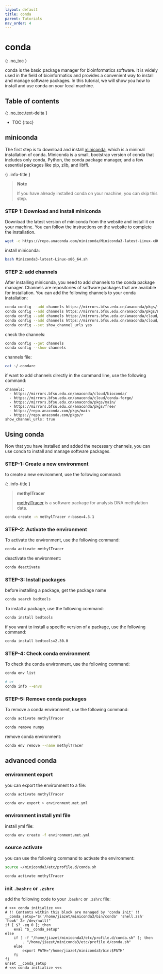 ```yaml
---
layout: default
title: conda
parent: Tutorials
nav_order: 4
---
```


# conda
{: .no_toc }

conda is the basic package manager for bioinformatics software. It is widely used in the field of bioinformatics and provides a convenient way to install and manage software packages. In this tutorial, we will show you how to install and use conda on your local machine.

## Table of contents
{: .no_toc.text-delta }

- TOC
{:toc}

## miniconda

The first step is to download and install [miniconda](https://conda.io/miniconda.html), which is a minimal installation of conda. Miniconda is a small, bootstrap version of conda that includes only conda, Python, the conda package manager, and a few essential packages like pip, zlib, and libffi.

{: .info-title }
> **Note**
>
> If you have already installed conda on your machine, you can skip this step.

### STEP 1: Download and install miniconda

Download the latest version of miniconda from the website and install it on your machine. You can follow the instructions on the website to complete the installation.

```bash
wget -c https://repo.anaconda.com/miniconda/Miniconda3-latest-Linux-x86_64.sh
```

install miniconda:
```bash
bash Miniconda3-latest-Linux-x86_64.sh
```

### STEP 2: add channels

After installing miniconda, you need to add channels to the conda package manager. Channels are repositories of software packages that are available for installation. You can add the following channels to your conda installation:

```bash
conda config --add channels https://mirrors.bfsu.edu.cn/anaconda/pkgs/free/
conda config --add channels https://mirrors.bfsu.edu.cn/anaconda/pkgs/main/
conda config --add channels https://mirrors.bfsu.edu.cn/anaconda/cloud/conda-forge/
conda config --add channels https://mirrors.bfsu.edu.cn/anaconda/cloud/bioconda/
conda config --set show_channel_urls yes
```

check the channels:
```bash
conda config --get channels
conda config --show channels
```

channels file:
```bash
cat ~/.condarc
```

if want to add channels directly in the command line, use the following command:

```shell
channels:
  - https://mirrors.bfsu.edu.cn/anaconda/cloud/bioconda/
  - https://mirrors.bfsu.edu.cn/anaconda/cloud/conda-forge/
  - https://mirrors.bfsu.edu.cn/anaconda/pkgs/main/
  - https://mirrors.bfsu.edu.cn/anaconda/pkgs/free/
  - https://repo.anaconda.com/pkgs/main
  - https://repo.anaconda.com/pkgs/r
show_channel_urls: true
```

## Using conda

Now that you have installed and added the necessary channels, you can use conda to install and manage software packages.

### STEP-1: Create a new environment

to create a new environment, use the following command:

{: .info-title }
> **methylTracer**
>
> [methylTracer](https://github.com/zetian-jia/methylTracer) is a software package for analysis DNA methylation data.

```bash
conda create -n methylTracer r-base=4.3.1
```

### STEP-2: Activate the environment

To activate the environment, use the following command:

```bash
conda activate methylTracer
```

deactivate the environment:

```bash
conda deactivate
```

### STEP-3: Install packages

before installing a package, get the package name 
```bash
conda search bedtools
```

To install a package, use the following command:

```bash
conda install bedtools
```

if you want to install a specific version of a package, use the following command:

```bash
conda install bedtools=2.30.0
```

### STEP-4: Check conda environment

To check the conda environment, use the following command:

```bash
conda env list

# or
conda info --envs
```

### STEP-5: Remove conda packages

To remove a conda environment, use the following command:

```bash
conda activate methylTracer

conda remove numpy
```

remove conda environment:

```bash
conda env remove --name methylTracer
```

## advanced conda

### environment export

you can export the environment to a file:

```bash
conda activate methylTracer

conda env export > environment.met.yml
```

### environment install yml file

install yml file:

```bash
conda env create -f environment.met.yml
```


### source activate

you can use the following command to activate the environment:

```bash
source ~/miniconda3/etc/profile.d/conda.sh

conda activate methylTracer
```

### init `.bashrc` or `.zshrc`


add the following code to your `.bashrc` or `.zshrc` file:

```shell
# >>> conda initialize >>>
# !! Contents within this block are managed by 'conda init' !!
__conda_setup="$('/home/jiazet/miniconda3/bin/conda' 'shell.zsh' 'hook' 2> /dev/null)"
if [ $? -eq 0 ]; then
    eval "$__conda_setup"
else
    if [ -f "/home/jiazet/miniconda3/etc/profile.d/conda.sh" ]; then
        . "/home/jiazet/miniconda3/etc/profile.d/conda.sh"
    else
        export PATH="/home/jiazet/miniconda3/bin:$PATH"
    fi
fi
unset __conda_setup
# <<< conda initialize <<<
```